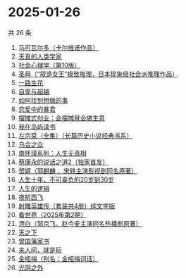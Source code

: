 # 2025-01-26

共 26 条

<!-- BEGIN WEREAD -->
<!-- 最后更新时间 2025-01-26 19:10:51 +0800 -->
1. [马可瓦尔多（卡尔维诺作品）](https://weread.qq.com/web/bookDetail/3c632a40723f428b3c6e85b)
1. [天真的人类学家](https://weread.qq.com/web/bookDetail/e4d323c0721a58bce4de379)
1. [社会心理学（第10版）](https://weread.qq.com/web/bookDetail/6c9327d0813ab99feg01860a)
1. [圣母（“叙诡女王”极致推理，日本现象级社会派推理作品）](https://weread.qq.com/web/bookDetail/4f7320f0717f541a4f7ae8e)
1. [一路生花](https://weread.qq.com/web/bookDetail/61f324e0813ab9a2cg0126ee)
1. [自卑与超越](https://weread.qq.com/web/bookDetail/be932230813ab9941g010d2f)
1. [如何找到想做的事](https://weread.qq.com/web/bookDetail/71a32fb0813ab8de8g019cc9)
1. [恋爱中的暴君](https://weread.qq.com/web/bookDetail/30032cf0813ab9974g013680)
1. [摆摊式创业：会摆摊就会做生意](https://weread.qq.com/web/bookDetail/d1f32840813ab99d2g012788)
1. [我在岛屿读书](https://weread.qq.com/web/bookDetail/e5632100813ab8ea2g01327c)
1. [左宗棠（全集）（长篇历史小说经典书系）](https://weread.qq.com/web/bookDetail/48c323a0727ca04f48c7038)
1. [乌合之众](https://weread.qq.com/web/bookDetail/d1732010813ab983cg012120)
1. [南怀瑾系列：人生无真相](https://weread.qq.com/web/bookDetail/06e32560813ab7295g0190c2)
1. [蔡康永的说话之道2（独家首发）](https://weread.qq.com/web/bookDetail/73e32e9056615073ed7d3fe)
1. [赘婿（郭麒麟 、宋轶主演影视剧同名原著）](https://weread.qq.com/web/bookDetail/15032af05753441501f9930)
1. [人生十年，不可辜负的20岁到30岁](https://weread.qq.com/web/bookDetail/23132c00813ab7af8g015e43)
1. [人生的逻辑](https://weread.qq.com/web/bookDetail/3e232ca0813ab99aeg018082)
1. [夜航西飞](https://weread.qq.com/web/bookDetail/f8d326c071a7542af8dc0e6)
1. [射雕英雄传（套装共4册）纯文字版](https://weread.qq.com/web/bookDetail/836321705e3a52836d02e0b)
1. [看世界（2025年第2期）](https://weread.qq.com/web/bookDetail/c8932b80813ab9a3bg012628)
1. [漂白（郭京飞、赵今麦主演同名热播剧原著）](https://weread.qq.com/web/bookDetail/f0332010813ab7169g0155ca)
1. [天之下](https://weread.qq.com/web/bookDetail/4de326a0721770aa4de95f4)
1. [曾国藩家书](https://weread.qq.com/web/bookDetail/296325e052cedf2969761f3)
1. [来人间，就是玩](https://weread.qq.com/web/bookDetail/a35324f0813ab9994g0118a1)
1. [金瓶梅（别名：金瓶梅词话）](https://weread.qq.com/web/bookDetail/24532b00813ab97bbg014564)
1. [光阴之外](https://weread.qq.com/web/bookDetail/72e325c0727d77d472e6ff7)
<!-- END WEREAD -->